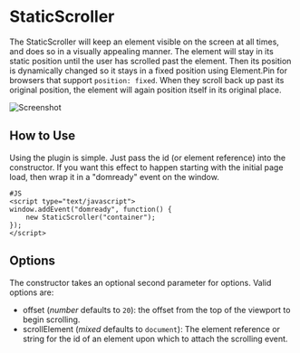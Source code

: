 StaticScroller
==============

The StaticScroller will keep an element visible on the screen at all times, and
does so in a visually appealing manner.  The element will stay in its static
position until the user has scrolled past the element.  Then its position is
dynamically changed so it stays in a fixed position using Element.Pin for
browsers that support `position: fixed`.  When they scroll back up past its
original position, the element will again position itself in its original
place.

![Screenshot](http://luke.ehresman.org/sandbox/StaticScroller/Screenshots/example1.jpg)

How to Use
----------

Using the plugin is simple.  Just pass the id (or element reference) into
the constructor.  If you want this effect to happen starting with the initial
page load, then wrap it in a "domready" event on the window.

	#JS
	<script type="text/javascript">
	window.addEvent("domready", function() {
		new StaticScroller("container");
	});
	</script>

Options
-------

The constructor takes an optional second parameter for options.  Valid options are:

* offset (*number* defaults to `20`): the offset from the top of the viewport to begin scrolling.
* scrollElement (*mixed* defaults to `document`): The element reference or string for the id of an element upon which to attach the scrolling event.

